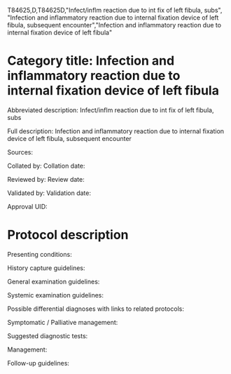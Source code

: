 T84625,D,T84625D,"Infect/inflm reaction due to int fix of left fibula, subs", "Infection and inflammatory reaction due to internal fixation device of left fibula, subsequent encounter","Infection and inflammatory reaction due to internal fixation device of left fibula"
# Category title: Infection and inflammatory reaction due to internal fixation device of left fibula

Abbreviated description: Infect/inflm reaction due to int fix of left fibula, subs

Full description: Infection and inflammatory reaction due to internal fixation device of left fibula, subsequent encounter

Sources:

Collated by:
Collation date:

Reviewed by:
Review date:

Validated by:
Validation date:

Approval UID:

# Protocol description

Presenting conditions:

History capture guidelines:

General examination guidelines:

Systemic examination guidelines:

Possible differential diagnoses with links to related protocols:

Symptomatic / Palliative management:

Suggested diagnostic tests:

Management:

Follow-up guidelines:

